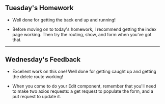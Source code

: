 ## Tuesday's Homework
* Well done for getting the back end up and running!

* Before moving on to today's homework, I recommend getting the index page working. Then try the routing, show, and form when you've got that.

---
## Wednesday's Feedback
* Excellent work on this one! Well done for getting caught up and getting the delete route working!

* When you come to do your Edit component, remember that you'll need to make two axios requests: a get request to populate the form, and a put request to update it.
